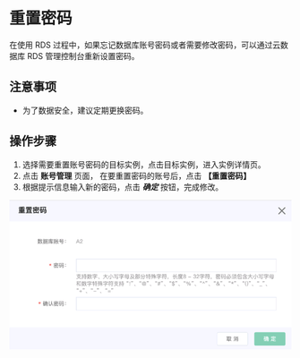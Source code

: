 # 重置密码
在使用 RDS 过程中，如果忘记数据库账号密码或者需要修改密码，可以通过云数据库 RDS 管理控制台重新设置密码。 

## 注意事项
* 为了数据安全，建议定期更换密码。

## 操作步骤
1. 选择需要重置账号密码的目标实例，点击目标实例，进入实例详情页。
2. 点击 **账号管理** 页面， 在要重置密码的账号后，点击 **【重置密码】**
3. 根据提示信息输入新的密码，点击 ***确定*** 按钮，完成修改。

![重置密码2](../../../../../image/JCHDB/reset-password.png)
